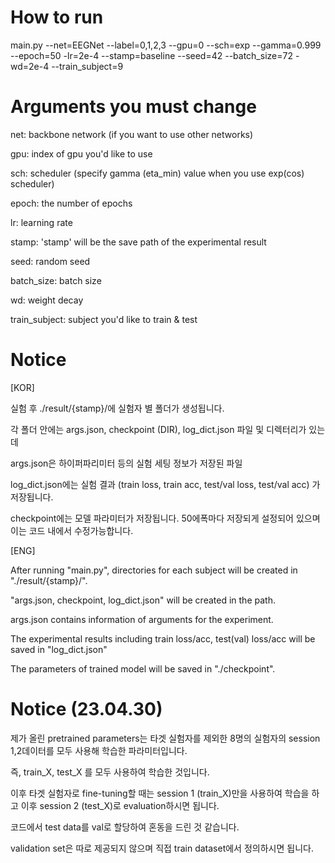 # How to run

main.py --net=EEGNet --label=0,1,2,3 --gpu=0 --sch=exp --gamma=0.999 --epoch=50 -lr=2e-4 --stamp=baseline --seed=42 --batch_size=72 -wd=2e-4 --train_subject=9


# Arguments you must change
net: backbone network (if you want to use other networks)

gpu: index of gpu you'd like to use

sch: scheduler (specify gamma (eta_min) value when you use exp(cos) scheduler)

epoch: the number of epochs

lr: learning rate

stamp: 'stamp' will be the save path of the experimental result

seed: random seed

batch_size: batch size

wd: weight decay

train_subject: subject you'd like to train & test


# Notice
[KOR]

실험 후 ./result/{stamp}/에 실험자 별 폴더가 생성됩니다.

각 폴더 안에는 args.json, checkpoint (DIR), log_dict.json 파일 및 디렉터리가 있는데

args.json은 하이퍼파리미터 등의 실험 세팅 정보가 저장된 파일

log_dict.json에는 실험 결과 (train loss, train acc, test/val loss, test/val acc) 가 저장됩니다.

checkpoint에는 모델 파라미터가 저장됩니다. 50에폭마다 저장되게 설정되어 있으며 이는 코드 내에서 수정가능합니다. 

[ENG]

After running "main.py", directories for each subject will be created in "./result/{stamp}/".

"args.json, checkpoint, log_dict.json" will be created in the path.

args.json contains information of arguments for the experiment.

The experimental results including train loss/acc, test(val) loss/acc will be saved in "log_dict.json"

The parameters of trained model will be saved in "./checkpoint". 



# Notice (23.04.30)

제가 올린 pretrained parameters는 타겟 실험자를 제외한 8명의 실험자의 session 1,2데이터를 모두 사용해 학습한 파라미터입니다. 

즉, train_X, test_X 를 모두 사용하여 학습한 것입니다.

이후 타겟 실험자로 fine-tuning할 때는 session 1 (train_X)만을 사용하여 학습을 하고 이후 session 2 (test_X)로 evaluation하시면 됩니다.

코드에서 test data를 val로 할당하여 혼동을 드린 것 같습니다.

validation set은 따로 제공되지 않으며 직접 train dataset에서 정의하시면 됩니다.
